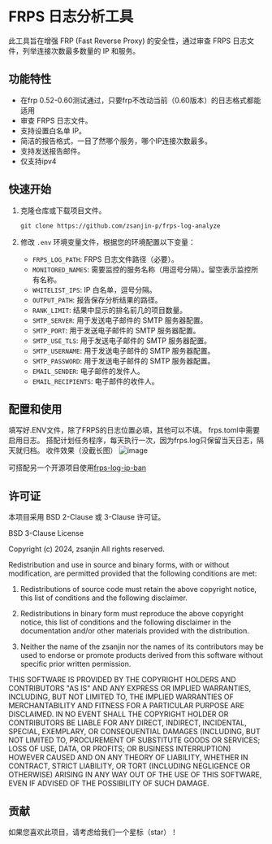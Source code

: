 
# FRPS 日志分析工具

此工具旨在增强 FRP (Fast Reverse Proxy) 的安全性，通过审查 FRPS 日志文件，列举连接次数最多数量的 IP 和服务。

## 功能特性
- 在frp 0.52-0.60测试通过，只要frp不改动当前（0.60版本）的日志格式都能适用
- 审查 FRPS 日志文件。
- 支持设置白名单 IP。
- 简洁的报告格式，一目了然哪个服务，哪个IP连接次数最多。
- 支持发送报告邮件。
- 仅支持ipv4

## 快速开始

1. 克隆仓库或下载项目文件。
   ```
   git clone https://github.com/zsanjin-p/frps-log-analyze
   ```

2. 修改 `.env` 环境变量文件，根据您的环境配置以下变量：

   - `FRPS_LOG_PATH`: FRPS 日志文件路径（必要）。
   - `MONITORED_NAMES`: 需要监控的服务名称（用逗号分隔）。留空表示监控所有名称。
   - `WHITELIST_IPS`: IP 白名单，逗号分隔。
   - `OUTPUT_PATH`: 报告保存分析结果的路径。
   - `RANK_LIMIT`: 结果中显示的排名前几的项目数量。
   - `SMTP_SERVER`: 用于发送电子邮件的 SMTP 服务器配置。
   - `SMTP_PORT`: 用于发送电子邮件的 SMTP 服务器配置。
   - `SMTP_USE_TLS`: 用于发送电子邮件的 SMTP 服务器配置。
   - `SMTP_USERNAME`: 用于发送电子邮件的 SMTP 服务器配置。
   - `SMTP_PASSWORD`: 用于发送电子邮件的 SMTP 服务器配置。
   - `EMAIL_SENDER`: 电子邮件的发件人。
   - `EMAIL_RECIPIENTS`: 电子邮件的收件人。



## 配置和使用

填写好.ENV文件，除了FRPS的日志位置必填，其他可以不填。
frps.toml中需要启用日志。
搭配计划任务程序，每天执行一次，因为frps.log只保留当天日志，隔天就归档。
收件效果（没截长图）
![image](https://github.com/user-attachments/assets/8d5cdc1b-41a3-472f-80da-681de8a1c2cc)

可搭配另一个开源项目使用[frps-log-ip-ban](https://github.com/zsanjin-p/frps-log-ip-ban)

## 许可证

本项目采用 BSD 2-Clause 或 3-Clause 许可证。

BSD 3-Clause License

Copyright (c) 2024, zsanjin
All rights reserved.

Redistribution and use in source and binary forms, with or without
modification, are permitted provided that the following conditions are met:

1. Redistributions of source code must retain the above copyright notice, this
   list of conditions and the following disclaimer.

2. Redistributions in binary form must reproduce the above copyright notice,
   this list of conditions and the following disclaimer in the documentation
   and/or other materials provided with the distribution.

3. Neither the name of the zsanjin nor the names of its contributors may be used
   to endorse or promote products derived from this software without specific
   prior written permission.

THIS SOFTWARE IS PROVIDED BY THE COPYRIGHT HOLDERS AND CONTRIBUTORS "AS IS"
AND ANY EXPRESS OR IMPLIED WARRANTIES, INCLUDING, BUT NOT LIMITED TO, THE
IMPLIED WARRANTIES OF MERCHANTABILITY AND FITNESS FOR A PARTICULAR PURPOSE ARE
DISCLAIMED. IN NO EVENT SHALL THE COPYRIGHT HOLDER OR CONTRIBUTORS BE LIABLE FOR
ANY DIRECT, INDIRECT, INCIDENTAL, SPECIAL, EXEMPLARY, OR CONSEQUENTIAL DAMAGES
(INCLUDING, BUT NOT LIMITED TO, PROCUREMENT OF SUBSTITUTE GOODS OR SERVICES;
LOSS OF USE, DATA, OR PROFITS; OR BUSINESS INTERRUPTION) HOWEVER CAUSED AND ON
ANY THEORY OF LIABILITY, WHETHER IN CONTRACT, STRICT LIABILITY, OR TORT
(INCLUDING NEGLIGENCE OR OTHERWISE) ARISING IN ANY WAY OUT OF THE USE OF THIS
SOFTWARE, EVEN IF ADVISED OF THE POSSIBILITY OF SUCH DAMAGE.


## 贡献

如果您喜欢此项目，请考虑给我们一个星标（star）！

